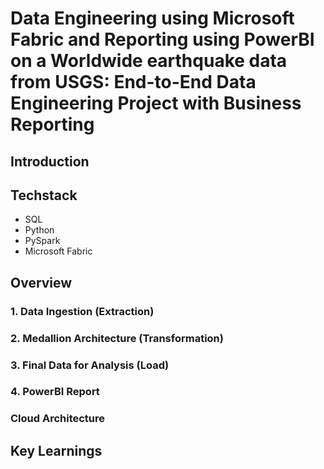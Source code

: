 # Data Engineering using Microsoft Fabric and Reporting using PowerBI on a Worldwide earthquake data from USGS: End-to-End Data Engineering Project with Business Reporting
## Introduction

## Techstack
* SQL
* Python
* PySpark
* Microsoft Fabric

## Overview
### 1. Data Ingestion (Extraction)

### 2. Medallion Architecture (Transformation)

### 3. Final Data for Analysis (Load)

### 4. PowerBI Report

### Cloud Architecture

## Key Learnings
